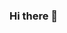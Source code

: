 ### Hi there 👋

<!--
**DurjaMan27/DurjaMan27** is a ✨ _special_ ✨ repository because its `README.md` (this file) appears on your GitHub profile.

Here are some ideas to get you started:

- 🔭 I’m currently working on The Green Blender, an open source project dedicated to environmental sustainability and awareness
- 🌱 I’m currently learning machine learning models in Python
- 🤔 I’m looking for help with learning more about open source formatting
- 😄 Pronouns: he/him
- ⚡ Fun fact: I started coding in Python in 6th grade!
-->
